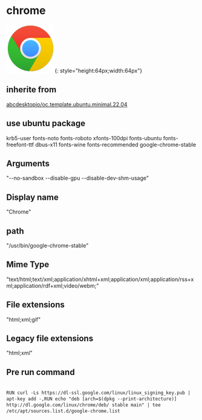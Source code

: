 # chrome
![circle_google-chrome.svg](/applications/icons/circle_google-chrome.svg){: style="height:64px;width:64px"}
## inherite from
[abcdesktopio/oc.template.ubuntu.minimal.22.04](abcdesktopio/oc.template.ubuntu.minimal.22.04.md)
## use ubuntu package
krb5-user fonts-noto fonts-roboto xfonts-100dpi fonts-ubuntu fonts-freefont-ttf dbus-x11 fonts-wine fonts-recommended google-chrome-stable
## Arguments
"--no-sandbox --disable-gpu --disable-dev-shm-usage"
## Display name
"Chrome"
## path
"/usr/bin/google-chrome-stable"
## Mime Type
"text/html;text/xml;application/xhtml+xml;application/xml;application/rss+xml;application/rdf+xml;video/webm;"
## File extensions
"html;xml;gif"
## Legacy file extensions
"html;xml"
## Pre run command

```

RUN curl -Ls https://dl-ssl.google.com/linux/linux_signing_key.pub | apt-key add -,RUN echo "deb [arch=$(dpkg --print-architecture)] http://dl.google.com/linux/chrome/deb/ stable main" | tee /etc/apt/sources.list.d/google-chrome.list
```
